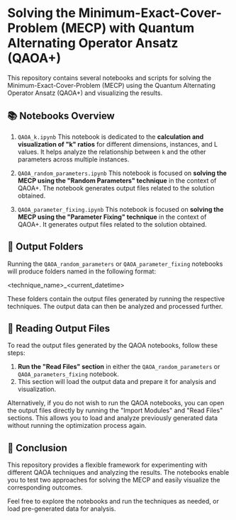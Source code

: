# Solving the Minimum-Exact-Cover-Problem (MECP) with Quantum Alternating Operator Ansatz (QAOA+)

This repository contains several notebooks and scripts for solving the Minimum-Exact-Cover-Problem (MECP) using the Quantum Alternating Operator Ansatz (QAOA+) and visualizing the results.

## 📚 Notebooks Overview

1. `QAOA_k.ipynb` 
   This notebook is dedicated to the **calculation and visualization of "k" ratios** for different dimensions, instances, and L values. It helps analyze the relationship between `k` and the other parameters across multiple instances.

2. `QAOA_random_parameters.ipynb` 
   This notebook is focused on **solving the MECP using the "Random Parameters" technique** in the context of QAOA+. The notebook generates output files related to the solution obtained.

3. `QAOA_parameter_fixing.ipynb` 
   This notebook is focused on **solving the MECP using the "Parameter Fixing" technique** in the context of QAOA+. It generates output files related to the solution obtained.

## 📁 Output Folders

Running the `QAOA_random_parameters` or `QAOA_parameter_fixing` notebooks will produce folders named in the following format:

<technique_name>_<current_datetime>

These folders contain the output files generated by running the respective techniques. The output data can then be analyzed and processed further.

## 📄 Reading Output Files

To read the output files generated by the QAOA notebooks, follow these steps:

1. **Run the "Read Files" section** in either the `QAOA_random_parameters` or `QAOA_parameters_fixing` notebook.
2. This section will load the output data and prepare it for analysis and visualization.

Alternatively, if you do not wish to run the QAOA notebooks, you can open the output files directly by running the "Import Modules" and "Read Files" sections. This allows you to load and analyze previously generated data without running the optimization process again.


## 🎯 Conclusion

This repository provides a flexible framework for experimenting with different QAOA techniques and analyzing the results. The notebooks enable you to test two approaches for solving the MECP and easily visualize the corresponding outcomes.

Feel free to explore the notebooks and run the techniques as needed, or load pre-generated data for analysis.


